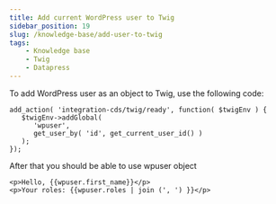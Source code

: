 ```yaml
---
title: Add current WordPress user to Twig
sidebar_position: 19
slug: /knowledge-base/add-user-to-twig
tags:
    - Knowledge base
    - Twig
    - Datapress
---
```


To add WordPress user as an object to Twig, use the following code:

```
add_action( 'integration-cds/twig/ready', function( $twigEnv ) { 
   $twigEnv->addGlobal( 
      'wpuser', 
      get_user_by( 'id', get_current_user_id() ) 
   );
});
```

After that you should be able to use wpuser object

```
<p>Hello, {{wpuser.first_name}}</p>
<p>Your roles: {{wpuser.roles | join (', ') }}</p>
```